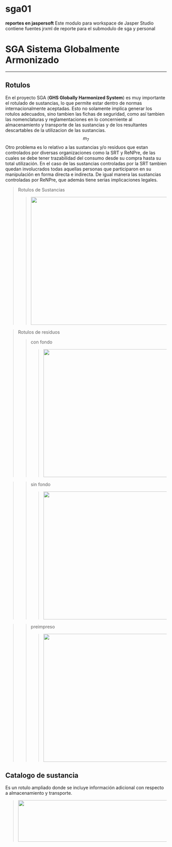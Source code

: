 # sga01
**reportes en jaspersoft**
Este modulo para workspace de Jasper Studio contiene fuentes jrxml de reporte para el submodulo de sga y personal 

# **SGA Sistema Globalmente Armonizado**
---

## Rotulos
En el proyecto SGA (**GHS Globally Harmonized System**) es muy importante el rotulado de sustancias, lo que permite estar dentro de normas internacionalmente 
aceptadas. Esto no solamente implica generar los rotulos adecuados, sino tambien las fichas de seguridad, como así tambien las 
nomenclaturas y reglamentaciones en lo concerniente al almacenamiento y transporte de las sustancias y de los resultantes 
descartables de la utilizacion de las sustancias.
$$m_7$$
Otro problema es lo relativo a las sustancias y/o residuos  que estan controlados por diversas organizaciones como la 
SRT y ReNPre,
de las cuales se debe tener trazabilidad del consumo desde su compra hasta su total utilización. En el caso de las sustancias 
controladas por la SRT tambien quedan involucrados todas aquellas personas que participaron en su manipulación en forma directa 
e indirecta. De igual manera las sustancias controladas por ReNPre, que además tiene serias implicaciones legales.

> Rotulos de Sustancias
>> <img src="https://user-images.githubusercontent.com/5493036/191299682-bff77bd5-017b-4321-8b65-af0ad8f8dee1.png" width="600" height="400">

> Rotulos de residuos
>> con fondo
>>> <img src="https://user-images.githubusercontent.com/5493036/191298621-1275c1e1-dd4d-415b-9d34-c88b740b83f1.png" width="600" height="400">

>> sin fondo
>>> <img src="https://user-images.githubusercontent.com/5493036/191298855-6dbdda0e-f3dc-4a2f-ba75-8cb57caed876.png" width="600" height="400">

>> preimpreso
>>> <img src="https://user-images.githubusercontent.com/5493036/191299212-92efad98-4fbc-4e88-a3ea-57ad8834e55e.png" width="600" height="400">


## Catalogo de sustancia
Es un rotulo ampliado donde se incluye información adicional con respecto a almacenamiento y transporte.
> <img src="https://user-images.githubusercontent.com/5493036/191310168-bc2c989a-8f12-4b19-967a-39fbb801ba11.png" width="600" height="130">

